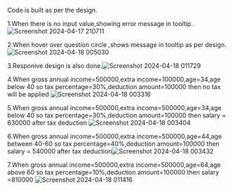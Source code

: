 Code  is built as per the design.

1.When there is no input value,showing error message in tooltip.
![Screenshot 2024-04-17 210711](https://github.com/Rohithegade02/tax-calculator/assets/60090023/de15fe6d-0f65-42b3-9da4-1903b1491a8b)

2.When hover over question circle ,shows message in tooltip as per design.
![Screenshot 2024-04-18 005030](https://github.com/Rohithegade02/tax-calculator/assets/60090023/9f1fdfae-7b92-479a-a4b3-d36a485f0d2a)

3.Responive design is also done.![Screenshot 2024-04-18 011729](https://github.com/Rohithegade02/tax-calculator/assets/60090023/d66ce489-60d2-4e4f-ae82-0f5802cf1448)

4.When gross annual income=500000,extra income=100000,age=34,age below 40 so tax percentage=30%,deduction amount=100000
then no tax will be applied
![Screenshot 2024-04-18 003316](https://github.com/Rohithegade02/tax-calculator/assets/60090023/1900db59-9888-406c-9cfd-52a4ea200093)

5.When gross annual income=500000,extra income=500000,age=34,age below 40 so tax percentage=30%,deduction amount=100000
then salary = 630000 after tax deduction
![Screenshot 2024-04-18 003404](https://github.com/Rohithegade02/tax-calculator/assets/60090023/ce35ebee-25de-416e-9c0e-d1d93d766715)

6.When gross annual income=500000,extra income=500000,age=44,age between 40-60  so tax percentage=40%,deduction amount=100000
then salary = 540000 after tax deduction![Screenshot 2024-04-18 003432](https://github.com/Rohithegade02/tax-calculator/assets/60090023/c9900c65-422f-40f1-b2d6-45f005a807bb)

7.When gross annual income=500000,extra income=500000,age=64,age above 60  so tax percentage=10%,deduction amount=100000
then salary =810000
![Screenshot 2024-04-18 011416](https://github.com/Rohithegade02/tax-calculator/assets/60090023/c33022cb-dabd-423b-9d04-addd8aaf1c6f)

 
